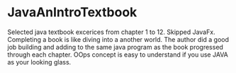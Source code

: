 # JavaAnIntroTextbook

Selected java textbook excerices from chapter 1 to 12. Skipped JavaFx. Completing a book is like diving into a another world. The author did a good job building and adding to the same java program as the book progressed through each chapter. OOps concept is easy to understand if you use JAVA as your looking glass.
